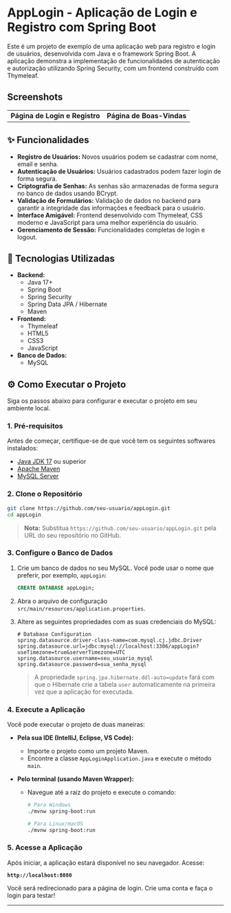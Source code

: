 # AppLogin - Aplicação de Login e Registro com Spring Boot

Este é um projeto de exemplo de uma aplicação web para registro e login de usuários, desenvolvida com Java e o framework Spring Boot. A aplicação demonstra a implementação de funcionalidades de autenticação e autorização utilizando Spring Security, com um frontend construído com Thymeleaf.

##  Screenshots

<table>
  <tr>
    <td align="center"><strong>Página de Login e Registro</strong></td>
    <td align="center"><strong>Página de Boas-Vindas</strong></td>
  </tr>
</table>

## ✨ Funcionalidades

- **Registro de Usuários:** Novos usuários podem se cadastrar com nome, email e senha.
- **Autenticação de Usuários:** Usuários cadastrados podem fazer login de forma segura.
- **Criptografia de Senhas:** As senhas são armazenadas de forma segura no banco de dados usando BCrypt.
- **Validação de Formulários:** Validação de dados no backend para garantir a integridade das informações e feedback para o usuário.
- **Interface Amigável:** Frontend desenvolvido com Thymeleaf, CSS moderno e JavaScript para uma melhor experiência do usuário.
- **Gerenciamento de Sessão:** Funcionalidades completas de login e logout.

## 🚀 Tecnologias Utilizadas

- **Backend:**
  - Java 17+
  - Spring Boot
  - Spring Security
  - Spring Data JPA / Hibernate
  - Maven
- **Frontend:**
  - Thymeleaf
  - HTML5
  - CSS3
  - JavaScript
- **Banco de Dados:**
  - MySQL

## ⚙️ Como Executar o Projeto

Siga os passos abaixo para configurar e executar o projeto em seu ambiente local.

### 1. Pré-requisitos

Antes de começar, certifique-se de que você tem os seguintes softwares instalados:
- [Java JDK 17](https://www.oracle.com/java/technologies/javase/jdk17-archive-downloads.html) ou superior
- [Apache Maven](https://maven.apache.org/download.cgi)
- [MySQL Server](https://dev.mysql.com/downloads/mysql/)

### 2. Clone o Repositório

```bash
git clone https://github.com/seu-usuario/appLogin.git
cd appLogin
```
> **Nota:** Substitua `https://github.com/seu-usuario/appLogin.git` pela URL do seu repositório no GitHub.

### 3. Configure o Banco de Dados

1. Crie um banco de dados no seu MySQL. Você pode usar o nome que preferir, por exemplo, `appLogin`:
   ```sql
   CREATE DATABASE appLogin;
   ```

2. Abra o arquivo de configuração `src/main/resources/application.properties`.

3. Altere as seguintes propriedades com as suas credenciais do MySQL:
   ```properties
   # Database Configuration
   spring.datasource.driver-class-name=com.mysql.cj.jdbc.Driver
   spring.datasource.url=jdbc:mysql://localhost:3306/appLogin?useTimezone=true&serverTimezone=UTC
   spring.datasource.username=seu_usuario_mysql
   spring.datasource.password=sua_senha_mysql
   ```
   > A propriedade `spring.jpa.hibernate.ddl-auto=update` fará com que o Hibernate crie a tabela `user` automaticamente na primeira vez que a aplicação for executada.

### 4. Execute a Aplicação

Você pode executar o projeto de duas maneiras:

- **Pela sua IDE (IntelliJ, Eclipse, VS Code):**
  - Importe o projeto como um projeto Maven.
  - Encontre a classe `AppLoginApplication.java` e execute o método `main`.

- **Pelo terminal (usando Maven Wrapper):**
  - Navegue até a raiz do projeto e execute o comando:
    ```bash
    # Para Windows
    ./mvnw spring-boot:run

    # Para Linux/macOS
    ./mvnw spring-boot:run
    ```

### 5. Acesse a Aplicação

Após iniciar, a aplicação estará disponível no seu navegador. Acesse:

**`http://localhost:8080`**

Você será redirecionado para a página de login. Crie uma conta e faça o login para testar!

---
